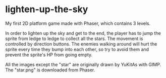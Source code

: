 # lighten-up-the-sky
My first 2D platform game made with Phaser, which contains 3 levels.

In order to lighten up the sky and get to the end, the player has to jump the sprite from ledge to ledge to collect all the stars. The movement is controlled by direction buttons. The enemies walking around will hurt the sprite every time they bump into each other, so try to avoid them and prevent the sprite's HP from going empty.

All the images except the "star" are originally drawn by YuKitAs with GIMP. The "star.png" is downloaded from Phaser.
